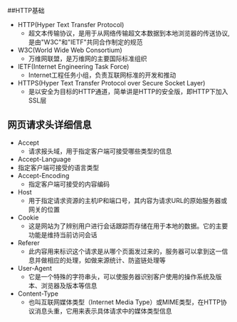 ##HTTP基础

- HTTP(Hyper Text Transfer Protocol)
  - 超文本传输协议，是用于从网络传输超文本数据到本地浏览器的传送协议,是由"W3C"和"IETF"共同合作制定的规范
- W3C(World Wide Web Consortium)
  - 万维网联盟，是万维网的主要国际标准组织
- IETF(Internet Engineering Task Force)
  - Internet工程任务小组，负责互联网标准的开发和推动
- HTTPS(Hyper Text Transfer Protocol over Secure Socket Layer)
  -  是以安全为目标的HTTP通道，简单讲是HTTP的安全版，即HTTP下加入SSL层

## 网页请求头详细信息

- Accept
  - 请求报头域，用于指定客户端可接受哪些类型的信息
-  Accept-Language
  - 指定客户端可接受的语言类型
- Accept-Encoding
  - 指定客户端可接受的内容编码
- Host
  - 用于指定请求资源的主机IP和端口号，其内容为请求URL的原始服务器或网关的位置
- Cookie
  - 这是网站为了辨别用户进行会话跟踪而存储在用于本地的数据。它的主要功能是维持当前访问会话
- Referer
  - 此内容用来标识这个请求是从哪个页面发过来的，服务器可以拿到这一信息并做相应的处理，如做来源统计、防盗链处理等
- User-Agent
  - 它是一个特殊的字符串头，可以使服务器识别客户使用的操作系统及版本、浏览器及版本等信息
- Content-Type
  - 也叫互联网媒体类型（Internet Media Type）或MIME类型，在HTTP协议消息头重，它用来表示具体请求中的媒体类型信息